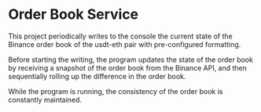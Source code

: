 # Order Book Service
This project periodically writes to the console the current state of the Binance order book of the usdt-eth pair with pre-configured formatting. 

Before starting the writing, the program updates the state of the order book by receiving a snapshot of the order book from the Binance API, and then sequentially rolling up the difference in the order book.

While the program is running, the consistency of the order book is constantly maintained.